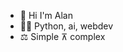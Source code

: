 - 👋 Hi I'm Alan
- 👨‍💻 Python, ai, webdev
- ⚖️ Simple ⊼ complex

<!---
astrimbu/astrimbu is a ✨ special ✨ repository because its `README.md` (this file) appears on your GitHub profile.
You can click the Preview link to take a look at your changes.
--->
